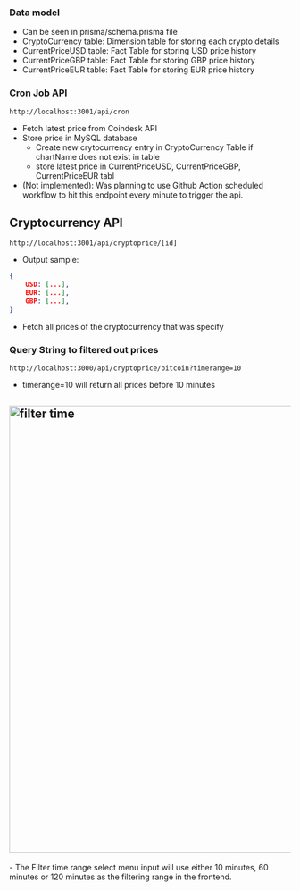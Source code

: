 ### Data model
- Can be seen in prisma/schema.prisma file
- CryptoCurrency table: Dimension table for storing each crypto details
- CurrentPriceUSD table: Fact Table for storing USD price history
- CurrentPriceGBP table: Fact Table for storing GBP price history
- CurrentPriceEUR table: Fact Table for storing EUR price history

### Cron Job API
```
http://localhost:3001/api/cron
```
- Fetch latest price from Coindesk API
- Store price in MySQL database
    - Create new crytocurrency entry in CryptoCurrency Table if chartName does not exist in table
    - store latest price in CurrentPriceUSD, CurrentPriceGBP, CurrentPriceEUR tabl
- (Not implemented): Was planning to use Github Action scheduled workflow to hit this endpoint every minute to trigger the api.

## Cryptocurrency API

```
http://localhost:3001/api/cryptoprice/[id]
```
- Output sample:
```json
{
    USD: [...],
    EUR: [...],
    GBP: [...],
}
```
- Fetch all prices of the cryptocurrency that was specify

### Query String to filtered out prices

```
http://localhost:3000/api/cryptoprice/bitcoin?timerange=10
```
- timerange=10 will return all prices before 10 minutes

<h2 align="left">
  <img src="https://github.com/normanwongcl/take-home-assessment-1480332513/blob/main/assets/filter-time-range.png" alt="filter time" width="800px" />
  <br>
</h2>
- The Filter time range select menu input will use either 10 minutes, 60 minutes or 120 minutes as the filtering range in the frontend.